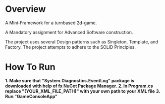 # Overview
A Mini-Framework for a turnbased 2d-game.

A Mandatory assignment for Advanced Software construction.

The project uses several Design patterns such as Singleton, Template, and Factory.
The project attempts to adhere to the SOLID Principles.

# How To Run
**1. Make sure that "System.Diagnostics.EventLog" package is downloaded with help of fx NuGet Package Manager.**
**2. In Program.cs replace "(YOUR_XML_FILE_PATH)" with your own path to your XML file**
**3. Run "GameConsoleApp"**

